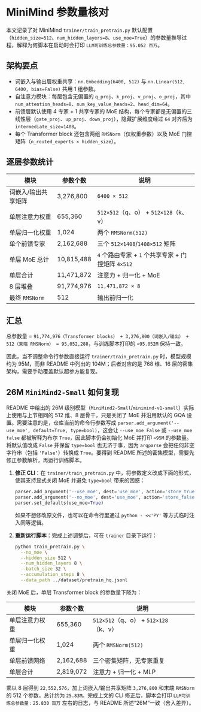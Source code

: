# MiniMind 参数量核对

本文记录了对 MiniMind `trainer/train_pretrain.py` 默认配置（`hidden_size=512`、`num_hidden_layers=8`、`use_moe=True`）的参数量推导过程，解释为何脚本在启动时会打印 `LLM可训练总参数量：95.052 百万`。

## 架构要点

- 词嵌入与输出层权重共享：`nn.Embedding(6400, 512)` 与 `nn.Linear(512, 6400, bias=False)` 共用 1 组参数。
- 自注意力模块：每层包含无偏置的 `q_proj`、`k_proj`、`v_proj`、`o_proj`，其中 `num_attention_heads=8`、`num_key_value_heads=2`、`head_dim=64`。
- 前馈层默认使用 4 专家 + 1 共享专家的 MoE 结构，每个专家都是无偏置的三线性层（`gate_proj`、`up_proj`、`down_proj`），隐藏扩展维度经过 `64` 对齐后为 `intermediate_size=1408`。
- 每个 Transformer block 还包含两组 `RMSNorm`（仅权重参数）以及 MoE 门控矩阵（`n_routed_experts × hidden_size`）。

## 逐层参数统计

| 模块 | 参数个数 | 说明 |
| --- | --- | --- |
| 词嵌入/输出共享矩阵 | 3,276,800 | `6400 × 512` |
| 单层注意力权重 | 655,360 | `512×512`（q、o） + `512×128`（k、v） |
| 单层归一化权重 | 1,024 | 两个 `RMSNorm(512)` |
| 单个前馈专家 | 2,162,688 | 三个 `512×1408`/`1408×512` 矩阵 |
| 单层 MoE 总计 | 10,815,488 | `4` 个路由专家 + `1` 个共享专家 + 门控矩阵 `4×512` |
| 单层合计 | 11,471,872 | 注意力 + 归一化 + MoE |
| 8 层堆叠 | 91,774,976 | `11,471,872 × 8` |
| 最终 `RMSNorm` | 512 | 输出前归一化 |

## 汇总

总参数量 = `91,774,976（Transformer blocks） + 3,276,800（词嵌入/输出） + 512（末端 RMSNorm） = 95,052,288`，与训练脚本打印的 `≈95.052M` 保持一致。

因此，当不调整命令行参数直接运行 `trainer/train_pretrain.py` 时，模型规模约为 95M，而非 README 中列出的 104M；后者对应的是 768 维、16 层的密集架构，需要手动覆盖默认超参方能复现。

## 26M `MiniMind2-Small` 如何复现

README 中给出的 26M 级别模型（`MiniMind2-Small`/`minimind-v1-small`）实际上使用与上节相同的 512 维、8 层骨干，只是关闭了 MoE 并沿用默认的 GQA 设置。需要注意的是，仓库当前的命令行参数写成 `parser.add_argument('--use_moe', default=True, type=bool)`，这会让 `--use_moe False` 或 `--use_moe false` 都被解释为布尔 `True`，因此脚本仍会初始化 MoE 并打印 `≈95M` 的参数量。将默认值改成 `False` 并保留 `type=bool` 也无济于事，因为 `argparse` 会把任何非空字符串（包括 `'False'`）转换成 `True`。要得到 README 所述的密集模型，需要先修正参数解析，再运行训练脚本。

1. **修正 CLI**：在 `trainer/train_pretrain.py` 中，将参数定义改成下面的形式，使其支持显式关闭 MoE 并避免 `type=bool` 带来的困惑：

   ```python
   parser.add_argument('--use_moe', dest='use_moe', action='store_true')
   parser.add_argument('--no_moe', dest='use_moe', action='store_false')
   parser.set_defaults(use_moe=True)
   ```

   如果不想修改原文件，也可以在命令行里通过 `python - <<'PY'` 等方式临时注入同等逻辑。

2. **重新运行脚本**：完成上述调整后，可在 `trainer` 目录下运行：

   ```bash
   python train_pretrain.py \
     --no_moe \
     --hidden_size 512 \
     --num_hidden_layers 8 \
     --batch_size 32 \
     --accumulation_steps 8 \
     --data_path ../dataset/pretrain_hq.jsonl
   ```

关闭 MoE 后，单层 Transformer block 的参数量下降为：

| 模块 | 参数个数 | 说明 |
| --- | --- | --- |
| 单层注意力权重 | 655,360 | `512×512`（q、o） + `512×128`（k、v） |
| 单层归一化权重 | 1,024 | 两个 `RMSNorm(512)` |
| 单层前馈网络 | 2,162,688 | 三个密集矩阵，无专家重复 |
| 单层合计 | 2,819,072 | 注意力 + 归一化 + MLP |

乘以 8 层得到 `22,552,576`，加上词嵌入/输出共享矩阵 `3,276,800` 和末端 `RMSNorm` 的 512 个参数，总计约为 `25.83M`。完成上文的 CLI 修正后，脚本会打印 `LLM可训练总参数量：25.830 百万` 左右的日志，与 README 所述“26M”一致（舍入差异）。
